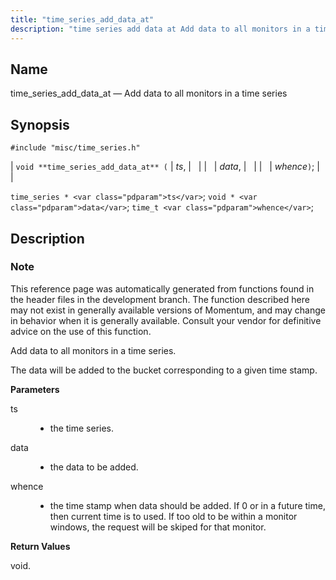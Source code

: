 ```yaml
---
title: "time_series_add_data_at"
description: "time series add data at Add data to all monitors in a time series void time series add data at ts data whence time series ts void data time t whence This reference page was automatically generated from functions found in the header files in the development branch The function..."
---
```


<a name="apis.time_series_add_data_at"></a> 
## Name

time_series_add_data_at — Add data to all monitors in a time series

## Synopsis

`#include "misc/time_series.h"`

| `void **time_series_add_data_at** (` | <var class="pdparam">ts</var>, |   |
|   | <var class="pdparam">data</var>, |   |
|   | <var class="pdparam">whence</var>`)`; |   |

`time_series * <var class="pdparam">ts</var>`;
`void * <var class="pdparam">data</var>`;
`time_t <var class="pdparam">whence</var>`;<a name="idp63571072"></a> 
## Description

### Note

This reference page was automatically generated from functions found in the header files in the development branch. The function described here may not exist in generally available versions of Momentum, and may change in behavior when it is generally available. Consult your vendor for definitive advice on the use of this function.

Add data to all monitors in a time series.

The data will be added to the bucket corresponding to a given time stamp.

**<a name="idp63574464"></a> Parameters**

<dl class="variablelist">

<dt>ts</dt>

<dd>

- the time series.

</dd>

<dt>data</dt>

<dd>

- the data to be added.

</dd>

<dt>whence</dt>

<dd>

- the time stamp when data should be added. If 0 or in a future time, then current time is to used. If too old to be within a monitor windows, the request will be skiped for that monitor.

</dd>

</dl>

**<a name="idp63581344"></a> Return Values**

void.